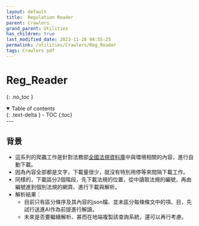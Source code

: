 ```yaml
---
layout: default
title:  Regulation Reader
parent: Crawlers
grand_parent: Utilities
has_children: true
last_modified_date: 2023-11-28 04:55:25
permalink: /utilities/Crawlers/Reg_Reader
tags: Crawlers pdf
---
```


# Reg_Reader
{: .no_toc }

<details open markdown="block">
  <summary>
    Table of contents
  </summary>
  {: .text-delta }
- TOC
{:toc}
</details>
---

## 背景

- 這系列的爬蟲工作是針對法務部[全國法規資料庫](https://law.moj.gov.tw/Index.aspx)中與環境相關的內容，進行自動下載。
- 因為內容全部都是文字，下載量很少，就沒有特別用停等來間隔下載工作。
- 同樣的，下載區分2個階段，先下載法規的位置，從中讀取法規的編號，再由編號進到個別法規的網頁、進行下載與解析。
- 解析結果：
  - 目前只有區分條序及其內容的json檔、並未區分每條條文中的項、目，先試行送進AI作為前提進行解讀。
  - 未來是否要繼續解析、甚而在地端複製該查詢系統，還可以再行考慮。
